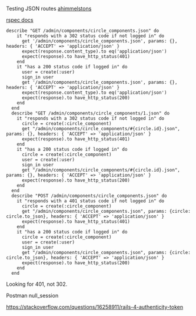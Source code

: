 Testing JSON routes [ahimmelstons](http://ahimmelstoss.github.io/blog/2014/07/27/testing-a-rails-api-with-rspec/)

[rspec docs](https://relishapp.com/rspec/rspec-rails/docs/request-specs/request-spec#requesting-a-json-response)

```
describe "GET /admin/components/circle_components.json" do 
    it "responds with a 302 status code if not logged in" do 
      get '/admin/components/circle_components.json', params: {}, headers: { 'ACCEPT' => 'application/json' }
      expect(response.content_type).to eq('application/json')
      expect(response).to have_http_status(401)
    end
    it "has a 200 status code if logged in" do 
      user = create(:user)
      sign_in user
      get '/admin/components/circle_components.json', params: {}, headers: { 'ACCEPT' => 'application/json' }
      expect(response.content_type).to eq('application/json')
      expect(response).to have_http_status(200)
    end
  end
  describe "GET /admin/components/circle_components/1.json" do 
    it "responds with a 302 status code if not logged in" do
      circle = create(:circle_component)
      get "/admin/components/circle_components/#{circle.id}.json", params: {}, headers: { 'ACCEPT' => 'application/json' }
      expect(response).to have_http_status(401)
    end
    it "has a 200 status code if logged in" do 
      circle = create(:circle_component)
      user = create(:user)
      sign_in user
      get "/admin/components/circle_components/#{circle.id}.json", params: {}, headers: { 'ACCEPT' => 'application/json' }
      expect(response).to have_http_status(200)
    end
  end
  describe "POST /admin/components/circle_components.json" do 
    it "responds with a 401 status code if not logged in" do
      circle = create(:circle_component)
      get "/admin/components/circle_components.json", params: {circle: circle.to_json}, headers: { 'ACCEPT' => 'application/json' }
      expect(response).to have_http_status(401)
    end
    it "has a 200 status code if logged in" do 
      circle = create(:circle_component)
      user = create(:user)
      sign_in user
      get "/admin/components/circle_components.json", params: {circle: circle.to_json}, headers: { 'ACCEPT' => 'application/json' }
      expect(response).to have_http_status(200)
    end
  end
  ```

Looking for 401, not 302. 

Postman null_session 

https://stackoverflow.com/questions/16258911/rails-4-authenticity-token
